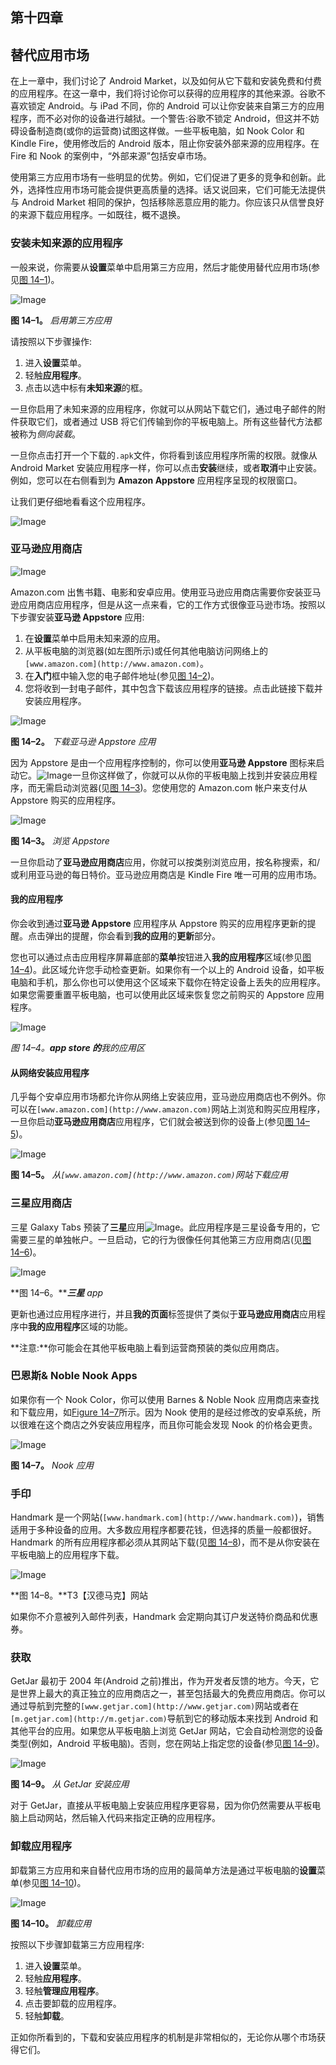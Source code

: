 ## 第十四章

## **替代应用市场**

在上一章中，我们讨论了 Android Market，以及如何从它下载和安装免费和付费的应用程序。在这一章中，我们将讨论你可以获得的应用程序的其他来源。谷歌不喜欢锁定 Android。与 iPad 不同，你的 Android 可以让你安装来自第三方的应用程序，而不必对你的设备进行越狱。一个警告:谷歌不锁定 Android，但这并不妨碍设备制造商(或你的运营商)试图这样做。一些平板电脑，如 Nook Color 和 Kindle Fire，使用修改后的 Android 版本，阻止你安装外部来源的应用程序。在 Fire 和 Nook 的案例中，“外部来源”包括安卓市场。

使用第三方应用市场有一些明显的优势。例如，它们促进了更多的竞争和创新。此外，选择性应用市场可能会提供更高质量的选择。话又说回来，它们可能无法提供与 Android Market 相同的保护，包括移除恶意应用的能力。你应该只从信誉良好的来源下载应用程序。一如既往，概不退换。

### 安装未知来源的应用程序

一般来说，你需要从**设置**菜单中启用第三方应用，然后才能使用替代应用市场(参见[图 14–1](#fig_14_1))。

![Image](img/1401.jpg)

**图 14–1。** *启用第三方应用*

请按照以下步骤操作:

1.  进入**设置**菜单。
2.  轻触**应用程序**。
3.  点击以选中标有**未知来源**的框。

一旦你启用了未知来源的应用程序，你就可以从网站下载它们，通过电子邮件的附件获取它们，或者通过 USB 将它们传输到你的平板电脑上。所有这些替代方法都被称为*侧向装载*。

一旦你点击打开一个下载的`.apk`文件，你将看到该应用程序所需的权限。就像从 Android Market 安装应用程序一样，你可以点击**安装**继续，或者**取消**中止安装。例如，您可以在右侧看到为 **Amazon Appstore** 应用程序呈现的权限窗口。

让我们更仔细地看看这个应用程序。

![Image](img/U1401.jpg)

### 亚马逊应用商店

![Image](img/U1402.jpg)

Amazon.com 出售书籍、电影和安卓应用。使用亚马逊应用商店需要你安装亚马逊应用商店应用程序，但是从这一点来看，它的工作方式很像亚马逊市场。按照以下步骤安装**亚马逊 Appstore** 应用:

1.  在**设置**菜单中启用未知来源的应用。
2.  从平板电脑的浏览器(如左图所示)或任何其他电脑访问网络上的`[www.amazon.com](http://www.amazon.com)`。
3.  在**入门**框中输入您的电子邮件地址(参见[图 14–2](#fig_14_2))。
4.  您将收到一封电子邮件，其中包含下载该应用程序的链接。点击此链接下载并安装应用程序。

![Image](img/1402.jpg)

**图 14–2。** *下载亚马逊 Appstore 应用*

因为 Appstore 是由一个应用程序控制的，你可以使用**亚马逊 Appstore** 图标来启动它。![Image](img/U1403.jpg)一旦你这样做了，你就可以从你的平板电脑上找到并安装应用程序，而无需启动浏览器(见[图 14–3](#fig_14_3))。您使用您的 Amazon.com 帐户来支付从 Appstore 购买的应用程序。

![Image](img/1403.jpg)

**图 14–3。** *浏览 Appstore*

一旦你启动了**亚马逊应用商店**应用，你就可以按类别浏览应用，按名称搜索，和/或利用亚马逊的每日特价。亚马逊应用商店是 Kindle Fire 唯一可用的应用市场。

#### 我的应用程序

你会收到通过**亚马逊 Appstore** 应用程序从 Appstore 购买的应用程序更新的提醒。点击弹出的提醒，你会看到**我的应用**的**更新**部分。

您也可以通过点击应用程序屏幕底部的**菜单**按钮进入**我的应用程序**区域(参见[图 14–4](#fig_14_4))。此区域允许您手动检查更新。如果你有一个以上的 Android 设备，如平板电脑和手机，那么你也可以使用这个区域来下载你在特定设备上丢失的应用程序。如果您需要重置平板电脑，也可以使用此区域来恢复您之前购买的 Appstore 应用程序。

![Image](img/1404.jpg)

**图 14–4。***app store 的**我的应用**区*

#### 从网络安装应用程序

几乎每个安卓应用市场都允许你从网络上安装应用，亚马逊应用商店也不例外。你可以在`[www.amazon.com](http://www.amazon.com)`网站上浏览和购买应用程序，一旦你启动**亚马逊应用商店**应用程序，它们就会被送到你的设备上(参见[图 14–5](#fig_14_5))。

![Image](img/1405.jpg)

**图 14–5。** *从`[www.amazon.com](http://www.amazon.com)`网站下载应用*

### 三星应用商店

三星 Galaxy Tabs 预装了**三星**应用![Image](img/U1404.jpg)。此应用程序是三星设备专用的，它需要三星的单独帐户。一旦启动，它的行为很像任何其他第三方应用商店(见[图 14–6](#fig_14_6))。

![Image](img/1406.jpg)

**图 14–6。*****三星** app*

更新也通过应用程序进行，并且**我的页面**标签提供了类似于**亚马逊应用商店**应用程序中**我的应用程序**区域的功能。

**注意:**你可能会在其他平板电脑上看到运营商预装的类似应用商店。

### 巴恩斯& Noble Nook Apps

如果你有一个 Nook Color，你可以使用 Barnes & Noble Nook 应用商店来查找和下载应用，如[Figure 14–7](#fig_14_7)所示。因为 Nook 使用的是经过修改的安卓系统，所以很难在这个商店之外安装应用程序，而且你可能会发现 Nook 的价格会更贵。

![Image](img/1407.jpg)

**图 14–7。** *Nook 应用*

### 手印

Handmark 是一个网站(`[www.handmark.com](http://www.handmark.com)`)，销售适用于多种设备的应用。大多数应用程序都要花钱，但选择的质量一般都很好。Handmark 的所有应用程序都必须从其网站下载(见[图 14–8](#fig_14_8))，而不是从你安装在平板电脑上的应用程序下载。

![Image](img/1408.jpg)

**图 14–8。**T3【汉德马克】网站

如果你不介意被列入邮件列表，Handmark 会定期向其订户发送特价商品和优惠券。

### 获取

GetJar 最初于 2004 年(Android 之前)推出，作为开发者反馈的地方。今天，它是世界上最大的真正独立的应用商店之一，甚至包括最大的免费应用商店。你可以通过导航到完整的`[www.getjar.com](http://www.getjar.com)`网站或者在`[m.getjar.com](http://m.getjar.com)`导航到它的移动版本来找到 Android 和其他平台的应用。如果您从平板电脑上浏览 GetJar 网站，它会自动检测您的设备类型(例如，Android 平板电脑)。否则，您在网站上指定您的设备(参见[图 14–9](#fig_14_9))。

![Image](img/1409.jpg)

**图 14–9。** *从 GetJar 安装应用*

对于 GetJar，直接从平板电脑上安装应用程序更容易，因为你仍然需要从平板电脑上启动网站，然后输入代码来指定正确的应用程序。

### 卸载应用程序

卸载第三方应用和来自替代应用市场的应用的最简单方法是通过平板电脑的**设置**菜单(参见[图 14–10](#fig_14_10))。

![Image](img/1410.jpg)

**图 14–10。** *卸载应用*

按照以下步骤卸载第三方应用程序:

1.  进入**设置**菜单。
2.  轻触**应用程序**。
3.  轻触**管理应用程序**。
4.  点击要卸载的应用程序。
5.  轻触**卸载**。

正如你所看到的，下载和安装应用程序的机制是非常相似的，无论你从哪个市场获得它们。